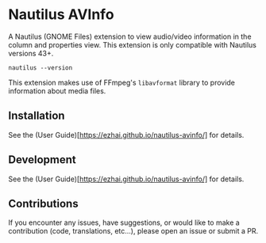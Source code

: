 # Nautilus AVInfo

A Nautilus (GNOME Files) extension to view audio/video information in the column and properties view. This extension is
only compatible with Nautilus versions 43+.
```
nautilus --version
```

This extension makes use of FFmpeg's `libavformat` library to provide information about media files.


## Installation
See the (User Guide)[https://ezhai.github.io/nautilus-avinfo/] for details.


## Development
See the (User Guide)[https://ezhai.github.io/nautilus-avinfo/] for details.


## Contributions
If you encounter any issues, have suggestions, or would like to make a contribution (code, translations, etc...), please
open an issue or submit a PR.
